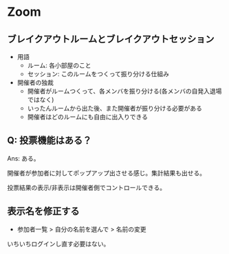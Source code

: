 # Zoom

## ブレイクアウトルームとブレイクアウトセッション
- 用語
    - ルーム: 各小部屋のこと
    - セッション: このルームをつくって振り分ける仕組み
- 開催者の独裁
    - 開催者がルームつくって、各メンバを振り分ける(各メンバの自発入退場ではなく)
    - いったんルームから出た後、また開催者が振り分ける必要がある
    - 開催者はどのルームにも自由に出入りできる

## Q: 投票機能はある？
Ans: ある。

開催者が参加者に対してポップアップ出させる感じ。集計結果も出せる。

投票結果の表示/非表示は開催者側でコントロールできる。

## 表示名を修正する
- 参加者一覧 > 自分の名前を選んで > 名前の変更

いちいちログインし直す必要はない。
